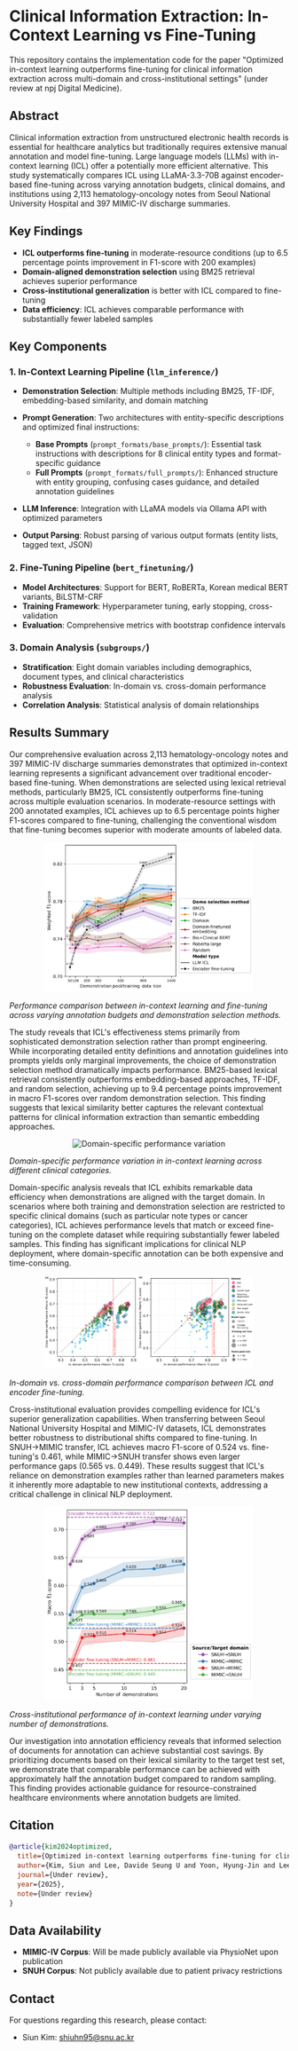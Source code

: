# Clinical Information Extraction: In-Context Learning vs Fine-Tuning

This repository contains the implementation code for the paper "Optimized in-context learning outperforms fine-tuning for clinical information extraction across multi-domain and cross-institutional settings" (under review at npj Digital Medicine).

## Abstract

Clinical information extraction from unstructured electronic health records is essential for healthcare analytics but traditionally requires extensive manual annotation and model fine-tuning. Large language models (LLMs) with in-context learning (ICL) offer a potentially more efficient alternative. This study systematically compares ICL using LLaMA-3.3-70B against encoder-based fine-tuning across varying annotation budgets, clinical domains, and institutions using 2,113 hematology-oncology notes from Seoul National University Hospital and 397 MIMIC-IV discharge summaries.

## Key Findings

- **ICL outperforms fine-tuning** in moderate-resource conditions (up to 6.5 percentage points improvement in F1-score with 200 examples)
- **Domain-aligned demonstration selection** using BM25 retrieval achieves superior performance
- **Cross-institutional generalization** is better with ICL compared to fine-tuning
- **Data efficiency**: ICL achieves comparable performance with substantially fewer labeled samples

## Key Components

### 1. In-Context Learning Pipeline (`llm_inference/`)

- **Demonstration Selection**: Multiple methods including BM25, TF-IDF, embedding-based similarity, and domain matching
- **Prompt Generation**: Two architectures with entity-specific descriptions and optimized final instructions:
  - **Base Prompts** (`prompt_formats/base_prompts/`): Essential task instructions with descriptions for 8 clinical entity types and format-specific guidance
  - **Full Prompts** (`prompt_formats/full_prompts/`): Enhanced structure with entity grouping, confusing cases guidance, and detailed annotation guidelines

- **LLM Inference**: Integration with LLaMA models via Ollama API with optimized parameters
- **Output Parsing**: Robust parsing of various output formats (entity lists, tagged text, JSON)

### 2. Fine-Tuning Pipeline (`bert_finetuning/`)

- **Model Architectures**: Support for BERT, RoBERTa, Korean medical BERT variants, BiLSTM-CRF
- **Training Framework**: Hyperparameter tuning, early stopping, cross-validation
- **Evaluation**: Comprehensive metrics with bootstrap confidence intervals

### 3. Domain Analysis (`subgroups/`)

- **Stratification**: Eight domain variables including demographics, document types, and clinical characteristics
- **Robustness Evaluation**: In-domain vs. cross-domain performance analysis
- **Correlation Analysis**: Statistical analysis of domain relationships

## Results Summary

Our comprehensive evaluation across 2,113 hematology-oncology notes and 397 MIMIC-IV discharge summaries demonstrates that optimized in-context learning represents a significant advancement over traditional encoder-based fine-tuning. When demonstrations are selected using lexical retrieval methods, particularly BM25, ICL consistently outperforms fine-tuning across multiple evaluation scenarios. In moderate-resource settings with 200 annotated examples, ICL achieves up to 6.5 percentage points higher F1-scores compared to fine-tuning, challenging the conventional wisdom that fine-tuning becomes superior with moderate amounts of labeled data.

<div align="center">
<img src="figures/Figure1.png" alt="Performance comparison across annotation budgets" width="75%">
</div>

*Performance comparison between in-context learning and fine-tuning across varying annotation budgets and demonstration selection methods.*

The study reveals that ICL's effectiveness stems primarily from sophisticated demonstration selection rather than prompt engineering. While incorporating detailed entity definitions and annotation guidelines into prompts yields only marginal improvements, the choice of demonstration selection method dramatically impacts performance. BM25-based lexical retrieval consistently outperforms embedding-based approaches, TF-IDF, and random selection, achieving up to 9.4 percentage points improvement in macro F1-scores over random demonstration selection. This finding suggests that lexical similarity better captures the relevant contextual patterns for clinical information extraction than semantic embedding approaches.

<div align="center">
<img src="figures/Figure2.png" alt="Domain-specific performance variation" width="75%">
</div>

*Domain-specific performance variation in in-context learning across different clinical categories.*

Domain-specific analysis reveals that ICL exhibits remarkable data efficiency when demonstrations are aligned with the target domain. In scenarios where both training and demonstration selection are restricted to specific clinical domains (such as particular note types or cancer categories), ICL achieves performance levels that match or exceed fine-tuning on the complete dataset while requiring substantially fewer labeled samples. This finding has significant implications for clinical NLP deployment, where domain-specific annotation can be both expensive and time-consuming.

<div align="center">
<img src="figures/Figure3.png" alt="Cross-domain performance analysis" width="75%">
</div>

*In-domain vs. cross-domain performance comparison between ICL and encoder fine-tuning.*

Cross-institutional evaluation provides compelling evidence for ICL's superior generalization capabilities. When transferring between Seoul National University Hospital and MIMIC-IV datasets, ICL demonstrates better robustness to distributional shifts compared to fine-tuning. In SNUH→MIMIC transfer, ICL achieves macro F1-score of 0.524 vs. fine-tuning's 0.461, while MIMIC→SNUH transfer shows even larger performance gaps (0.565 vs. 0.449). These results suggest that ICL's reliance on demonstration examples rather than learned parameters makes it inherently more adaptable to new institutional contexts, addressing a critical challenge in clinical NLP deployment.

<div align="center">
<img src="figures/Figure4.png" alt="Cross-institutional robustness" width="75%">
</div>

*Cross-institutional performance of in-context learning under varying number of demonstrations.*

Our investigation into annotation efficiency reveals that informed selection of documents for annotation can achieve substantial cost savings. By prioritizing documents based on their lexical similarity to the target test set, we demonstrate that comparable performance can be achieved with approximately half the annotation budget compared to random sampling. This finding provides actionable guidance for resource-constrained healthcare environments where annotation budgets are limited.

## Citation

```bibtex
@article{kim2024optimized,
  title={Optimized in-context learning outperforms fine-tuning for clinical information extraction across multi-domain and cross-institutional settings},
  author={Kim, Siun and Lee, Davide Seung U and Yoon, Hyung-Jin and Lee, Howard},
  journal={Under review},
  year={2025},
  note={Under review}
}
```

## Data Availability
- **MIMIC-IV Corpus**: Will be made publicly available via PhysioNet upon publication
- **SNUH Corpus**: Not publicly available due to patient privacy restrictions

## Contact
For questions regarding this research, please contact:
- Siun Kim: shiuhn95@snu.ac.kr
